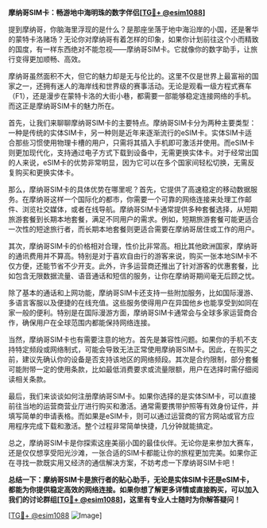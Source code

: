 **摩纳哥SIM卡：畅游地中海明珠的数字伴侣[[TG💪+ @esim1088](https://t.me/s/esim1088)]**

提到摩纳哥，你脑海里浮现的是什么？是那座坐落于地中海沿岸的小国，还是奢华的蒙特卡洛赌场？无论你对摩纳哥有着怎样的印象，如果你计划前往这个小而精致的国度，有一样东西绝对不能忽视——摩纳哥SIM卡。它就像你的数字助手，让旅行变得更加顺畅、高效。

摩纳哥虽然面积不大，但它的魅力却是无与伦比的。这里不仅是世界上最富裕的国家之一，还拥有迷人的海岸线和世界级的赛事活动。无论是观看一级方程式赛车（F1），还是漫步在蒙特卡洛的大街小巷，都需要一部能够稳定连接网络的手机。而这正是摩纳哥SIM卡的魅力所在。

首先，让我们来聊聊摩纳哥SIM卡的主要特点。摩纳哥SIM卡分为两种主要类型：一种是传统的实体SIM卡，另一种则是近年来逐渐流行的eSIM卡。实体SIM卡适合那些习惯使用物理卡槽的用户，只需将其插入手机即可激活并使用。而eSIM卡则更加现代化，支持通过电子方式下载到设备中，无需更换实体卡。对于经常出国的人来说，eSIM卡的优势非常明显，因为它可以在多个国家间轻松切换，无需反复购买和更换实体卡。

那么，摩纳哥SIM卡的具体优势在哪里呢？首先，它提供了高速稳定的移动数据服务。在摩纳哥这样一个国际化的都市，你需要一个可靠的网络连接来处理工作邮件、浏览社交媒体，或者在线导航。摩纳哥SIM卡通常提供多种套餐选择，从短期旅游套餐到长期本地套餐，满足不同用户的需求。例如，短期旅游套餐可能更适合一次性的短途旅行者，而长期本地套餐则更适合需要在摩纳哥居住或工作的用户。

其次，摩纳哥SIM卡的价格相对合理，性价比非常高。相比其他欧洲国家，摩纳哥的通讯费用并不算高。特别是对于喜欢自由行的游客来说，购买一张本地SIM卡不仅方便，还能节省不少开支。此外，许多运营商还推出了针对游客的优惠套餐，比如包含无限数据流量、语音通话和短信的服务，让你在摩纳哥期间毫无后顾之忧。

除了基本的通话和上网功能，摩纳哥SIM卡还支持一些附加服务，比如国际漫游、多语言客服以及便捷的在线充值。这些服务使得用户在异国他乡也能享受到如同在家一般的便利。特别是在国际漫游方面，摩纳哥SIM卡通常会与全球多家运营商合作，确保用户在全球范围内都能保持网络连接。

当然，摩纳哥SIM卡也有需要注意的地方。首先是兼容性问题。如果你的手机不支持特定频段或网络制式，可能会导致无法正常使用摩纳哥SIM卡。因此，在购买之前，建议先确认你的设备是否支持该地区的网络频段。其次是合约限制，部分套餐可能附带一定的使用条款，比如最低消费要求或流量限额，用户在选择时需仔细阅读相关条款。

最后，我们来谈谈如何注册摩纳哥SIM卡。如果你选择的是实体SIM卡，可以直接前往当地的运营商营业厅进行购买和激活。通常需要携带护照等有效身份证件，并填写简单的申请表格。而如果是eSIM卡，则可以通过运营商的官方网站或官方应用程序完成下载和激活。整个过程非常简单快捷，几分钟就能搞定。

总之，摩纳哥SIM卡是你探索这座美丽小国的最佳伙伴。无论你是来参加大赛车，还是仅仅想享受阳光沙滩，一张合适的SIM卡都能让你的旅程更加完美。如果你正在寻找一款既实用又经济的通信解决方案，不妨考虑一下摩纳哥SIM卡吧！

**总结一下：摩纳哥SIM卡是旅行者的贴心助手，无论是实体SIM卡还是eSIM卡，都能为你提供稳定高效的网络连接。如果你想了解更多详情或直接购买，可以加入我们的讨论群组[[TG💪+ @esim1088](https://t.me/s/esim1088)]，这里有专业人士随时为你解答疑问！**

[[TG💪+ @esim1088](https://t.me/s/esim1088) ![Image](https://i.postimg.cc/4NQfJmqS/Snipaste-2025-05-13-00-14-12.png)]
